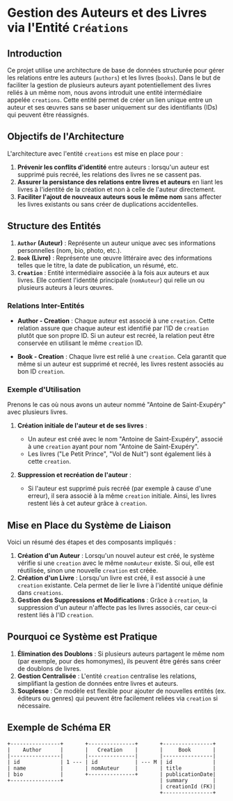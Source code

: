 # Gestion des Auteurs et des Livres via l'Entité `Créations`

## Introduction

Ce projet utilise une architecture de base de données structurée pour gérer les relations entre les auteurs (`authors`) et les livres (`books`). Dans le but de faciliter la gestion de plusieurs auteurs ayant potentiellement des livres reliés à un même nom, nous avons introduit une entité intermédiaire appelée `creations`. Cette entité permet de créer un lien unique entre un auteur et ses œuvres sans se baser uniquement sur des identifiants (IDs) qui peuvent être réassignés.

## Objectifs de l'Architecture

L'architecture avec l'entité `creations` est mise en place pour :
1. **Prévenir les conflits d'identité** entre auteurs : lorsqu'un auteur est supprimé puis recréé, les relations des livres ne se cassent pas.
2. **Assurer la persistance des relations entre livres et auteurs** en liant les livres à l'identité de la création et non à celle de l'auteur directement.
3. **Faciliter l'ajout de nouveaux auteurs sous le même nom** sans affecter les livres existants ou sans créer de duplications accidentelles.

## Structure des Entités

1. **`Author` (Auteur)** : Représente un auteur unique avec ses informations personnelles (nom, bio, photo, etc.).
2. **`Book` (Livre)** : Représente une œuvre littéraire avec des informations telles que le titre, la date de publication, un résumé, etc.
3. **`Creation`** : Entité intermédiaire associée à la fois aux auteurs et aux livres. Elle contient l'identité principale (`nomAuteur`) qui relie un ou plusieurs auteurs à leurs œuvres.

### Relations Inter-Entités

- **Author - Creation** : Chaque auteur est associé à une `creation`. Cette relation assure que chaque auteur est identifié par l'ID de `creation` plutôt que son propre ID. Si un auteur est recréé, la relation peut être conservée en utilisant le même `creation` ID.
  
- **Book - Creation** : Chaque livre est relié à une `creation`. Cela garantit que même si un auteur est supprimé et recréé, les livres restent associés au bon ID `creation`.

### Exemple d'Utilisation

Prenons le cas où nous avons un auteur nommé "Antoine de Saint-Exupéry" avec plusieurs livres.

1. **Création initiale de l'auteur et de ses livres** :
    - Un auteur est créé avec le nom "Antoine de Saint-Exupéry", associé à une `creation` ayant pour nom "Antoine de Saint-Exupéry".
    - Les livres ("Le Petit Prince", "Vol de Nuit") sont également liés à cette `creation`.
  
2. **Suppression et recréation de l'auteur** :
    - Si l'auteur est supprimé puis recréé (par exemple à cause d'une erreur), il sera associé à la même `creation` initiale. Ainsi, les livres restent liés à cet auteur grâce à `creation`.

## Mise en Place du Système de Liaison

Voici un résumé des étapes et des composants impliqués :

1. **Création d'un Auteur** : Lorsqu'un nouvel auteur est créé, le système vérifie si une `creation` avec le même `nomAuteur` existe. Si oui, elle est réutilisée, sinon une nouvelle `creation` est créée.
2. **Création d'un Livre** : Lorsqu'un livre est créé, il est associé à une `creation` existante. Cela permet de lier le livre à l'identité unique définie dans `creations`.
3. **Gestion des Suppressions et Modifications** : Grâce à `creation`, la suppression d'un auteur n'affecte pas les livres associés, car ceux-ci restent liés à l'ID `creation`.

## Pourquoi ce Système est Pratique

1. **Élimination des Doublons** : Si plusieurs auteurs partagent le même nom (par exemple, pour des homonymes), ils peuvent être gérés sans créer de doublons de livres.
2. **Gestion Centralisée** : L'entité `creation` centralise les relations, simplifiant la gestion de données entre livres et auteurs.
3. **Souplesse** : Ce modèle est flexible pour ajouter de nouvelles entités (ex. éditeurs ou genres) qui peuvent être facilement reliées via `creation` si nécessaire.

## Exemple de Schéma ER

```plaintext
+----------------+       +---------------+       +----------------+
|    Author      |       |   Creation    |       |     Book       |
|----------------|       |---------------|       |----------------|
| id             | 1 --- | id            | --- M | id             |
| name           |       | nomAuteur     |       | title          |
| bio            |       +---------------+       | publicationDate|
+----------------+                               | summary        |
                                                 | creationId (FK)|
                                                 +----------------+
